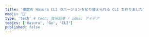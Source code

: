 ```yaml
---
title: '複数の Hasura CLI のバージョンを切り替えられる CLI を作りました'
emoji: '🕺'
type: 'tech' # tech: 技術記事 / idea: アイデア
topics: ['Hasura', 'Go', 'CLI']
published: false
---
```

